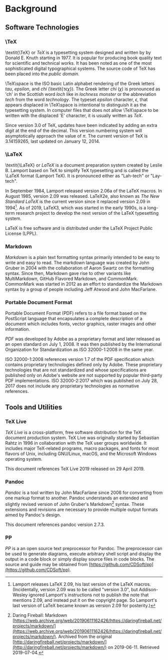 # Background



## Software Technologies



### \TeX

\textit{\TeX} or _TeX_ is a typesetting system designed and written by
by Donald E. Knuth starting in 1977.
It is popular for producing book quality text for scientific and
technical works.
It has been noted as one of the most sophisticated digital typographical
systems.
The source code of TeX has been placed into the _public domain_.

\TeX\space is the ISO basic Latin alphabet rendering of the Greek
letters _tau_, _epsilon_, and _chi_ (\textit{$\tau\epsilon\chi$}).
The Greek letter *chi* ($\chi$) is pronounced as 'ch' in the Scottish
word _loch_ like in _lochness monster_ or the abbreviation _tech_ from
the word _technology_.
The typeset *epsilon* character, $\epsilon$, that appears displaced in
\TeX\space is intentional to distinguish it as the typesetting system.
In computer files that does not allow \TeX\space to be written with the
displaced 'E' character, it is usually written as _TeX_.

Since version 3.0 of TeX, updates have been indicated by adding an extra
digit at the end of the decimal.
This version numbering system will asymptotically approach the value of
$\pi$.
The current version of TeX is 3.14159265, last updated on January 12,
2014.



### \LaTeX

\textit{\LaTeX} or _LaTeX_  is a document preparation system
created  by Leslie B. Lamport based on TeX to simplify TeX typesetting
and is called the \LaTeX format (Lamport TeX).
It is pronounced either as "Lah-tech" or "Lay-tech".

In September 1984, Lamport released version 2.06a of the LaTeX macros.
In August 1985, version 2.09 was released.
LaTeX2e, also known as _The New Standard LaTeX_ is the current version
since it replaced version 2.09 in 1994[^latex-209].
As of 2019, LaTeX3, which was started in the early 1990s, is a long-term
research project to develop the next version of the LaTeX typesetting
system.

 LaTeX is free software and is distributed under the LaTeX Project
 Public License (LPPL).

[^latex-209]: Lamport releases LaTeX 2.09, his last version of the
LaTeX macros. (Incidentally, version 2.09 was to be called
"version 3.0", but Addison-Wesley ignored Lamport's instructions not
to publish the note that mentions 2.09, and instead put it on the
copyright page. So Lamport's last version of LaTeX became known as
version 2.09 for posterity.)



### Markdown

_Markdown_ is a plain text formatting syntax primarily intended to be
easy to write and easy to read.
The markdown language was created by John Gruber in 2004 with the
collaboration of Aaron Swartz on the formatting syntax.
Since then, Markdown gave rise to other variants like MultiMarkdown,
GitHub Flavored Markdown, and CommonMark.
CommonMark was started in 2012 as an effort to standardize the Markdown
syntax by a group of people including Jeff Atwood and John MacFarlane.



### Portable Document Format

Portable Document Format (PDF) refers to a file format based on the
PostScript language that encapsulates a complete description of a
document which includes fonts, vector graphics, raster images and other
information.

_PDF_ was developed by Adobe as a proprietary format and later released
as an open standard on July 1, 2008.
It was then published by the International Organization for
Standardization as ISO 32000-1:2008 in the same year.

ISO 32000-1:2008 references version 1.7 of the PDF specification which
contains proprietary technologies defined only by Adobe.
These proprietary technologies that are not standardized and whose
specifications are published only on Adobe's website are not supported
by popular third-party PDF implementations.
ISO 32000-2:2017 which was published on July 28, 2017 does not include
any proprietary technologies as normative references.



## Tools and Utilities



### TeX Live

_TeX Live_ is a cross-platform, free software distribution for the TeX
document production system.
TeX Live was originally started by Sebastian Rahtz in 1996 in
collaboration with the TeX user groups worldwide.
It includes major TeX-related programs, macro packages, and fonts for
most flavors of Unix, including GNU/Linux, macOS, and the Microsoft
Windows operating system.

This document references TeX Live 2019 released on 29 April 2019.



### Pandoc

_Pandoc_ is a tool written by John MacFarlane since 2006 for converting
from one markup format to another.
Pandoc understands an extended and slightly revised version of John
Gruber's Markdown[^markdown-intro] syntax.
These extensions and revisions are necessary to provide multiple output
formats aimed by Pandoc's design.

This document references pandoc version 2.7.3.

[^markdown-intro]: Daring Fireball: Markdown [https://web.archive.org/web/20190611162426/https://daringfireball.net/projects/markdown/](https://web.archive.org/web/20190611162426/https://daringfireball.net/projects/markdown/). Archived from the original [http://daringfireball.net/projects/markdown/](http://daringfireball.net/projects/markdown/) on 2019-06-11. Retrieved 2019-07-04.



### PP

_PP_ is a an open source text preprocessor for Pandoc.
The preprocessor can be used to generate diagrams, execute arbitrary
shell script and display the output in a code block or simply display
source files in code blocks.
The source and guide may be obtained from
[https://github.com/CDSoft/pp](https://github.com/CDSoft/pp).
